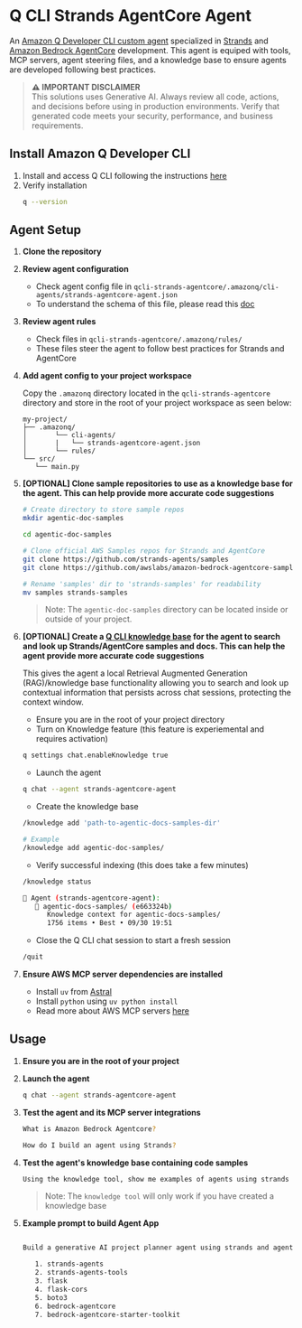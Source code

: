 # Q CLI Strands AgentCore Agent

An [Amazon Q Developer CLI custom agent](https://docs.aws.amazon.com/amazonq/latest/qdeveloper-ug/command-line-custom-agents.html) specialized in [Strands](https://strandsagents.com/latest/) and [Amazon Bedrock AgentCore](https://aws.amazon.com/bedrock/agentcore/) development. This agent is equiped with tools, MCP servers, agent steering files, and a knowledge base to ensure agents are developed following best practices.

> **⚠️ IMPORTANT DISCLAIMER**  
> This solutions uses Generative AI. Always review all code, actions, and decisions before using in production environments. Verify that generated code meets your security, performance, and business requirements.

## Install Amazon Q Developer CLI

1. Install and access Q CLI following the instructions [here](https://docs.aws.amazon.com/amazonq/latest/qdeveloper-ug/command-line-installing.html)
2. Verify installation
   ```bash
   q --version
   ```

## Agent Setup

1. **Clone the repository**

2. **Review agent configuration**
   - Check agent config file in `qcli-strands-agentcore/.amazonq/cli-agents/strands-agentcore-agent.json`
   - To understand the schema of this file, please read this [doc](https://github.com/aws/amazon-q-developer-cli/blob/main/docs/agent-format.md)

3. **Review agent rules**
   - Check files in `qcli-strands-agentcore/.amazonq/rules/`
   - These files steer the agent to follow best practices for Strands and AgentCore 

4. **Add agent config to your project workspace**
   
   Copy the `.amazonq` directory located in the `qcli-strands-agentcore` directory and store in the root of your project workspace as seen below:
   ```
   my-project/
   ├── .amazonq/
   │       └── cli-agents/
   │       |   └── strands-agentcore-agent.json
   │       └── rules/
   └── src/
      └── main.py
   ```



5. **[OPTIONAL] Clone sample repositories to use as a knowledge base for the agent. This can help provide more accurate code suggestions**
   ```bash
   # Create directory to store sample repos
   mkdir agentic-doc-samples

   cd agentic-doc-samples

   # Clone official AWS Samples repos for Strands and AgentCore
   git clone https://github.com/strands-agents/samples
   git clone https://github.com/awslabs/amazon-bedrock-agentcore-samples

   # Rename 'samples' dir to 'strands-samples' for readability
   mv samples strands-samples

   ```

   >Note: The `agentic-doc-samples` directory can be located inside or outside of your project. 


6. **[OPTIONAL] Create a [Q CLI knowledge base](https://github.com/aws/amazon-q-developer-cli/blob/main/docs/knowledge-management.md) for the agent to search and look up Strands/AgentCore samples and docs. This can help the agent provide more accurate code suggestions**

   This gives the agent a local Retrieval Augmented Generation (RAG)/knowledge base functionality allowing you to search and look up contextual information that persists across chat sessions, protecting the context window.

   * Ensure you are in the root of your project directory
   * Turn on Knowledge feature (this feature is experiemental and requires activation)
   ```bash
   q settings chat.enableKnowledge true
   ```
   * Launch the agent
   ```bash
   q chat --agent strands-agentcore-agent
   ```
    * Create the knowledge base
   ```bash
   /knowledge add 'path-to-agentic-docs-samples-dir'

   # Example
   /knowledge add agentic-doc-samples/
   ```
    * Verify successful indexing (this does take a few minutes)
   ```bash
   /knowledge status

   👤 Agent (strands-agentcore-agent):
      📂 agentic-docs-samples/ (e663324b)
         Knowledge context for agentic-docs-samples/
         1756 items • Best • 09/30 19:51
   ```
   * Close the Q CLI chat session to start a fresh session
   ```bash
   /quit
   ```

7. **Ensure AWS MCP server dependencies are installed**
   - Install `uv` from [Astral](https://docs.astral.sh/uv/getting-started/installation/)
   - Install `python` using `uv python install`
   - Read more about AWS MCP servers [here](https://awslabs.github.io/mcp/)


## Usage

1. **Ensure you are in the root of your project**


2. **Launch the agent**
   ```bash
   q chat --agent strands-agentcore-agent
   ```

3. **Test the agent and its MCP server integrations**
   ```bash
   What is Amazon Bedrock Agentcore?
   ```
   ```bash
   How do I build an agent using Strands? 

   ```
4. **Test the agent's knowledge base containing code samples**
   ```bash
   Using the knowledge tool, show me examples of agents using strands and agentcore
   ```

   >Note: The `knowledge tool` will only work if you have created a knowledge base 


5. **Example prompt to build Agent App**
   ```bash
   
   Build a generative AI project planner agent using strands and agentcore with a chatbot UI for task management inside a new directory called 'agent-app'. Functionality must include the creation, update, view, and tracking of tasks through a conversational interface. Allow for local deployment. Ensure the following libraries are used:

      1. strands-agents
      2. strands-agents-tools
      3. flask
      4. flask-cors
      5. boto3
      6. bedrock-agentcore
      7. bedrock-agentcore-starter-toolkit

   ```
